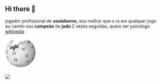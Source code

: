 ## Hi there 👋
jogador profissional de **soulsborne**, sou melhor que o ra em qualquer jogo
eu camilo sou **campeão** de **judo** 2 vezes seguidas, quero ser psicologo
[wikipedia](https://pt.wikipedia.org/wiki/Markdown)


![Texto da propriedade alt](wikipedia.png)

![](https://tenor.com/pt-BR/view/cat-dance-dancing-cat-chinese-dancing-cat-funny-cat-meme-cat-gif-17668379396350690066)
